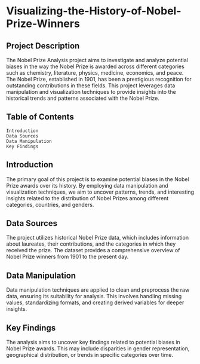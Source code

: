 # Visualizing-the-History-of-Nobel-Prize-Winners 


## Project Description
The Nobel Prize Analysis project aims to investigate and analyze potential biases in the way the Nobel Prize is awarded across different categories such as chemistry, literature, physics, medicine, economics, and peace. The Nobel Prize, established in 1901, has been a prestigious recognition for outstanding contributions in these fields. This project leverages data manipulation and visualization techniques to provide insights into the historical trends and patterns associated with the Nobel Prize.


## Table of Contents
    Introduction
    Data Sources
    Data Manipulation
    Key Findings


## Introduction
The primary goal of this project is to examine potential biases in the Nobel Prize awards over its history. By employing data manipulation and visualization techniques, we aim to uncover patterns, trends, and interesting insights related to the distribution of Nobel Prizes among different categories, countries, and genders.


## Data Sources
The project utilizes historical Nobel Prize data, which includes information about laureates, their contributions, and the categories in which they received the prize. The dataset provides a comprehensive overview of Nobel Prize winners from 1901 to the present day.

## Data Manipulation
Data manipulation techniques are applied to clean and preprocess the raw data, ensuring its suitability for analysis. This involves handling missing values, standardizing formats, and creating derived variables for deeper insights.


## Key Findings
The analysis aims to uncover key findings related to potential biases in Nobel Prize awards. This may include disparities in gender representation, geographical distribution, or trends in specific categories over time.
